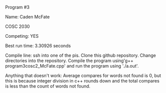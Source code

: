 Program #3

Name: Caden McFate

COSC 2030

Competing: YES

Best run time: 3.30926 seconds

Compile line: ssh into one of the pis. Clone this github repository. Change directories into the repository. Compile the program using'g++ program3cosc2_McFate.cpp' and run the program using './a.out'.

Anything that doesn't work: Average compares for words not found is 0, but this is because integer division in c++ rounds down and the total compares is less than the count of words not found.
